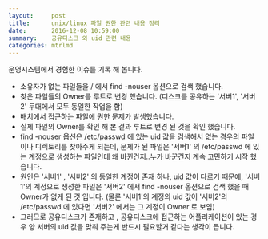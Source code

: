 ```yaml
---
layout:     post
title:      unix/linux 파일 권한 관련 내용 정리
date:       2016-12-08 10:59:00
summary:    공유디스크 와 uid 관련 내용
categories: mtrlmd
---
```


운영시스템에서 경험한 이슈를 기록 해 봅니다.
*  소유자가 없는 파일들을 / 에서 find -nouser 옵션으로 검색 했습니다.
*  찾은 파일들의 Owner를 루트로 변경 했습니다. (디스크를 공유하는 '서버1', '서버2' 두대에서 모두 동일한 작업을 함)
*  배치에서 접근하는 파일에 권한 문제가 발생했습니다.
*  실제 파일의 Owner를 확인 해 본 결과 루트로 변경 된 것을 확인 했습니다.
*  find -nouser 옵션은 /etc/passwd 에 있는 uid 값을 검색해서 없는 경우의 파일이나 디렉토리를 찾아주게 되는데,
   문제가 된 파일은 '서버1' 의 /etc/passwd 에 있는 계정으로 생성하는 파일인데 왜 바뀐건지..누가 바꾼건지 계속 고민하기 시작 했습니다.
*  원인은 '서버1' , '서버2' 의 동일한 계정이 존재 하나, uid 값이 다르기 때문에, '서버1'의 계정으로 생성한 파일은 '서버2' 에서 find -nouser 옵션으로
   검색 했을 때 Owner가 없게 된 것 입니다. (물론 '서버1'의 계정의 uid 값이 '서버2'의 /etc/passwd 에 있다면 '서버2' 에서는 그 계정이 Owner 로 보임)
*  그러므로 공유디스크가 존재하고 , 공유디스크에 접근하는 어플리케이션이 있는 경우 양 서버의 uid 값을 맞춰 주는게 반드시 필요할거 같다는 생각이 듭니다.

